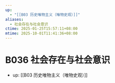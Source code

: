 ```yaml
---
up:
  - "[[B03 历史唯物主义（唯物史观）]]"
aliases:
  - 社会存在与社会意识
ctime: 2025-01-25T15:57:11+08:00
mtime: 2025-10-01T11:41:36+08:00
---
```


# B036 社会存在与社会意识

- up: [[B03 历史唯物主义（唯物史观）]]
